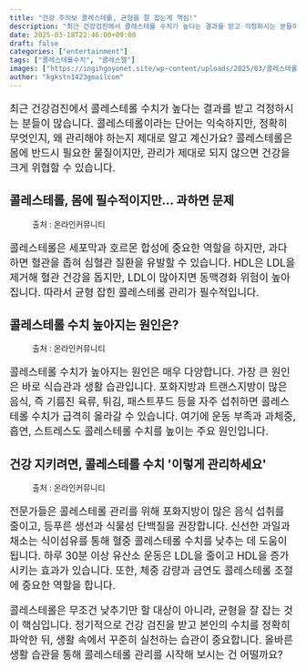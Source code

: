 ```yaml
---
title: "건강 주의보 콜레스테롤, 균형을 잘 잡는게 핵심!"
description: "최근 건강검진에서 콜레스테롤 수치가 높다는 결과를 받고 걱정하시는 분들이 많습니다. 콜레스테롤이라는 단어는 익숙하지만, 정확히 무엇인지, 왜 관리해야 하는지 제대로 알고 계신가요? 콜레스테롤은 몸에 반드시 필요한 물질이지만, 관리가 제대로 되지 않으면 건강을 크게 위협"
date: 2025-03-18T22:46:00+09:00
draft: false
categories: ["entertainment"]
tags: ["콜레스테롤수치", "콜레스텔"]
images: ["https://ingihgoyonet.site/wp-content/uploads/2025/03/콜레스테롤.webp", "https://ingihgoyonet.site/wp-content/uploads/2025/03/패스트푸드위험성-1024x683.jpg", "https://ingihgoyonet.site/wp-content/uploads/2025/03/과일채소-1-1024x768.jpg"]
author: "kgkstn1423gmailcom"
---
```


<p style="font-size:18px">최근 건강검진에서 콜레스테롤 수치가 높다는 결과를 받고 걱정하시는 분들이 많습니다. 콜레스테롤이라는 단어는 익숙하지만, 정확히 무엇인지, 왜 관리해야 하는지 제대로 알고 계신가요? 콜레스테롤은 몸에 반드시 필요한 물질이지만, 관리가 제대로 되지 않으면 건강을 크게 위협할 수 있습니다.</p> <h2 >콜레스테롤, 몸에 필수적이지만… 과하면 문제</h2> <figure ><img src="https://ingihgoyonet.site/wp-content/uploads/2025/03/콜레스테롤.webp" alt="" style="aspect-ratio:16/9;object-fit:cover"/><figcaption >출처 : 온라인커뮤니티</figcaption></figure> <p style="font-size:18px">콜레스테롤은 세포막과 호르몬 합성에 중요한 역할을 하지만, 과다하면 혈관을 좁혀 심혈관 질환을 유발할 수 있습니다. HDL은 LDL을 제거해 혈관 건강을 돕지만, LDL이 많아지면 동맥경화 위험이 높아집니다. 따라서 균형 잡힌 콜레스테롤 관리가 필수적입니다.</p> <h2 >콜레스테롤 수치 높아지는 원인은?</h2> <figure ><img src="https://ingihgoyonet.site/wp-content/uploads/2025/03/패스트푸드위험성-1024x683.jpg" alt="" style="aspect-ratio:16/9;object-fit:cover"/><figcaption >출처 : 온라인커뮤니티</figcaption></figure> <p style="font-size:18px">콜레스테롤 수치가 높아지는 원인은 매우 다양합니다. 가장 큰 원인은 바로 식습관과 생활 습관입니다. 포화지방과 트랜스지방이 많은 음식, 즉 기름진 육류, 튀김, 패스트푸드 등을 자주 섭취하면 콜레스테롤 수치가 급격히 올라갈 수 있습니다. 여기에 운동 부족과 과체중, 흡연, 스트레스도 콜레스테롤 수치를 높이는 주요 원인입니다.</p> <h2 >건강 지키려면, 콜레스테롤 수치 '이렇게 관리하세요'</h2> <figure ><img src="https://ingihgoyonet.site/wp-content/uploads/2025/03/과일채소-1-1024x768.jpg" alt="" style="aspect-ratio:16/9;object-fit:cover"/><figcaption >출처 : 온라인커뮤니티</figcaption></figure> <p style="font-size:18px">전문가들은 콜레스테롤 관리를 위해 포화지방이 많은 음식 섭취를 줄이고, 등푸른 생선과 식물성 단백질을 권장합니다. 신선한 과일과 채소는 식이섬유를 통해 혈중 콜레스테롤 수치를 낮추는 데 도움이 됩니다. 하루 30분 이상 유산소 운동은 LDL을 줄이고 HDL을 증가시키는 효과가 있습니다. 또한, 체중 감량과 금연도 콜레스테롤 조절에 중요한 역할을 합니다.</p> <p style="font-size:18px">콜레스테롤은 무조건 낮추기만 할 대상이 아니라, 균형을 잘 잡는 것이 핵심입니다. 정기적으로 건강 검진을 받고 본인의 수치를 정확히 파악한 뒤, 생활 속에서 꾸준히 실천하는 습관이 중요합니다. 올바른 생활 습관을 통해 콜레스테롤 관리를 시작해 보시는 건 어떨까요?</p>